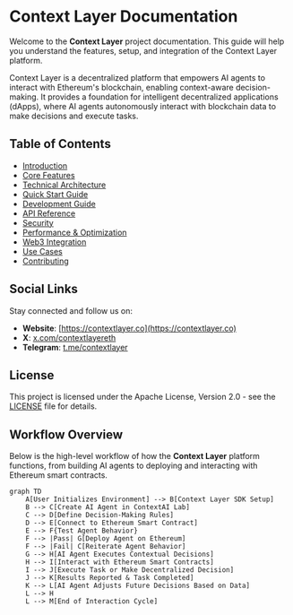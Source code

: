 # Context Layer Documentation

Welcome to the **Context Layer** project documentation. This guide will help you understand the features, setup, and integration of the Context Layer platform. 

Context Layer is a decentralized platform that empowers AI agents to interact with Ethereum's blockchain, enabling context-aware decision-making. It provides a foundation for intelligent decentralized applications (dApps), where AI agents autonomously interact with blockchain data to make decisions and execute tasks.

## Table of Contents

- [Introduction](./introduction.md)
- [Core Features](./core-features.md)
- [Technical Architecture](./technical-architecture.md)
- [Quick Start Guide](./quick-start-guide.md)
- [Development Guide](./development-guide.md)
- [API Reference](./api-reference.md)
- [Security](./security.md)
- [Performance & Optimization](./performance-optimization.md)
- [Web3 Integration](./web3-integration.md)
- [Use Cases](./use-cases.md)
- [Contributing](./contributing.md)
  
## Social Links

Stay connected and follow us on:

- **Website**: [https://contextlayer.co](https://contextlayer.co)
- **X**: [x.com/contextlayereth](https://x.com/contextlayereth)
- **Telegram**: [t.me/contextlayer](https://t.me/contextlayer)

## License

This project is licensed under the Apache License, Version 2.0 - see the [LICENSE](./LICENSE) file for details.

## Workflow Overview

Below is the high-level workflow of how the **Context Layer** platform functions, from building AI agents to deploying and interacting with Ethereum smart contracts.

```mermaid
graph TD
    A[User Initializes Environment] --> B[Context Layer SDK Setup]
    B --> C[Create AI Agent in ContextAI Lab]
    C --> D[Define Decision-Making Rules]
    D --> E[Connect to Ethereum Smart Contract]
    E --> F{Test Agent Behavior}
    F --> |Pass| G[Deploy Agent on Ethereum]
    F --> |Fail| C[Reiterate Agent Behavior]
    G --> H[AI Agent Executes Contextual Decisions]
    H --> I[Interact with Ethereum Smart Contracts]
    I --> J[Execute Task or Make Decentralized Decision]
    J --> K[Results Reported & Task Completed]
    K --> L[AI Agent Adjusts Future Decisions Based on Data]
    L --> H
    L --> M[End of Interaction Cycle]
```
